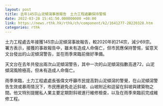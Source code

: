 ```yaml
---
layout: post
title: 去年145宗山泥傾瀉事故報告　土力工程處籲保持警惕
date: 2022-03-28 15:41:50.000000000 +08:00
link: https://news.rthk.hk/rthk/ch/component/k2/1641277-20220328.htm
categories: rthk
---
```


土力工程處去年接獲145宗山泥傾瀉事故報告，較2020年的214宗，減少69宗。署方表示，接獲的事故報告中，雖未有造成人命傷亡，但市民應保持警惕，留意天文台發出的山泥傾瀉警告，並在雨季來臨前做好準備。

天文台在去年共發出兩次山泥傾瀉警告，其中一次的山泥傾瀉指數高達72，山泥傾瀉風險極高，但未有造成人命傷亡。

雨季來臨，土力工程處處長張偉文呼籲市民提高對山泥傾瀉的警覺，在山泥傾瀉警告生效或暴雨情況下，市民應避免走近斜坡、山坡附近和逗留在斜坡與建築物之間。他又特別提醒私人業主要定期對斜坡進行維修檢查，以及在雨季來臨前完成維修工程。
